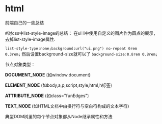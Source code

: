 # html
前端自己的一些总结

#对css中list-style-image的总结：
在ul li中使用自定义的图片作为圆点的展示，去掉list-style-image属性.

<code>list-style-type:none;background:url("ui.png") no-repeat 0rem 0.3rem;</code>
然后设置background-size就可以了
<code>background-size:0.8rem 0.8rem;</code>




节点对象类型：


**DOCUMENT_NODE** (如window.document)

**ELEMENT_NODE** (如body,a,p,script,style,html,h标签)


**ATTRIBUTE_NODE** (如class="funEdges")


**TEXT_NODE** (如HTML文档中由换行符与空白符构成的文本字符)


典型DOM树里的每个节点对象都从Node继承属性和方法
